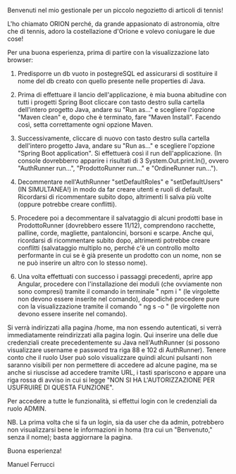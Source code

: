 Benvenuti nel mio gestionale per un piccolo negozietto di articoli di tennis!

L'ho chiamato ORION perché, da grande appasionato di astronomia, oltre che di tennis, adoro la costellazione d'Orione e volevo coniugare le due cose!

Per una buona esperienza, prima di partire con la visualizzazione lato browser:

1. Predisporre un db vuoto in postegreSQL ed assicurarsi di sostituire il nome del db creato con quello presente nelle properties di Java.

2. Prima di effettuare il lancio dell'applicazione, è mia buona abitudine con tutti i progetti Spring Boot cliccare con tasto destro sulla cartella dell'intero progetto Java, andare su "Run as..." e scegliere l'opzione "Maven clean" e, dopo che è terminato, fare "Maven Install". Facendo così, setta correttamente ogni opzione Maven.

3. Successivamente, cliccare di nuovo con tasto destro sulla cartella dell'intero progetto Java, andare su "Run as..." e scegliere l'opzione "Spring Boot application". Si effettuerà così il run dell'applicazione. (In console dovrebberro apparire i risultati di 3 System.Out.print.ln(), ovvero "AuthRunner run...", "ProdottoRunner run..." e "OrdineRunner run...").

4. Decommentare nell'AuthRunner "setDefaultRoles" e "setDefaultUsers" (IN SIMULTANEA!) in modo da far creare utenti e ruoli di default.
Ricordarsi di ricommentare subito dopo, altrimenti li salva più volte (oppure potrebbe creare conflitti).

5. Procedere poi a decommentare il salvataggio di alcuni prodotti base in ProdottoRunner (dovrebbero essere 11/12), comprendono racchette, palline, corde, magliette, pantaloncini, borsoni e scarpe. Anche qui, ricordarsi di ricommentare subito dopo, altrimenti potrebbe creare conflitti (salvataggio multiplo no, perché c'è un controllo molto performante in cui se è già presente un prodotto con un nome, non se ne può inserire un altro con lo stesso nome).

6. Una volta effettuati con successo i passaggi precedenti, aprire app Angular, procedere con l'installazione dei moduli (che ovviamente non sono compresi) tramite il comando in terminale " npm i " (le virgolette non devono essere inserite nel comando), dopodiché procedere pure con la visualizzazione tramite il comando " ng s -o " (le virgolette non devono essere inserite nel comando).

Si verrà indirizzati alla pagina /home, ma non essendo autenticati, si verrà immediatamente reindirizzati alla pagina login. Qui inserire una delle due credenziali create precedentemente su Java nell'AuthRunner (si possono visualizzare username e password tra riga 88 e 102 di AuthRunner).
Tenere conto che il ruolo User può solo visualizzare quindi alcuni pulsanti non saranno visibili per non permettere di accedere ad alcune pagine, ma se anche si riuscisse ad accedere tramite URL, i tasti spariscono e appare una riga rossa di avviso in cui si legge "NON SI HA L'AUTORIZZAZIONE PER USUFRUIRE DI QUESTA FUNZIONE".

Per accedere a tutte le funzionalità, si effettui login con le credenziali da ruolo ADMIN.

NB. La prima volta che si fa un login, sia da user che da admin, potrebbero non visualizzarsi bene le informazioni in homa (tra cui un "Benvenuto," senza il nome); basta aggiornare la pagina.

Buona esperienza!

Manuel Ferrucci